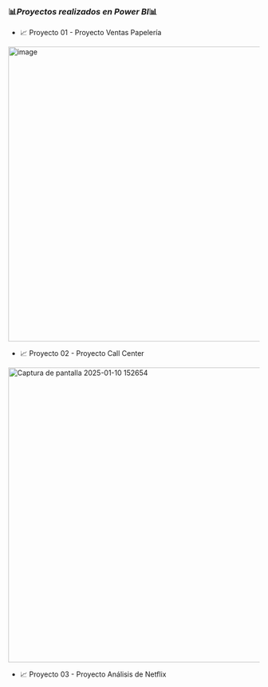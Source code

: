 ### 📊*Proyectos realizados en Power BI*📊

- 📈 Proyecto 01 - Proyecto Ventas Papelería
<img width="590" alt="image" src="https://github.com/user-attachments/assets/e2cbb9d0-591a-436b-be1f-35bb307fd2c2">



- 📈 Proyecto 02 - Proyecto Call Center
<img width="590" alt="Captura de pantalla 2025-01-10 152654" src="https://github.com/user-attachments/assets/e6b5e3ac-dd38-415a-8452-f168d9b2d41b" />




  
- 📈 Proyecto 03 -  Proyecto Análisis de Netflix
